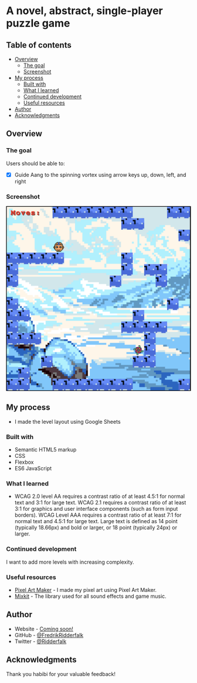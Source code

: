 # A novel, abstract, single-player puzzle game

## Table of contents

- [Overview](#overview)
  - [The goal](#the-goal)
  - [Screenshot](#screenshot)
- [My process](#my-process)
  - [Built with](#built-with)
  - [What I learned](#what-i-learned)
  - [Continued development](#continued-development)
  - [Useful resources](#useful-resources)
- [Author](#author)
- [Acknowledgments](#acknowledgments)

## Overview

### The goal

Users should be able to:

- [x] Guide Aang to the spinning vortex using arrow keys up, down, left, and right

### Screenshot

![](./img/screenshot.png)

## My process

- I made the level layout using Google Sheets

### Built with

- Semantic HTML5 markup
- CSS
- Flexbox
- ES6 JavaScript

### What I learned

- WCAG 2.0 level AA requires a contrast ratio of at least 4.5:1 for normal text and 3:1 for large text. WCAG 2.1 requires a contrast ratio of at least 3:1 for graphics and user interface components (such as form input borders). WCAG Level AAA requires a contrast ratio of at least 7:1 for normal text and 4.5:1 for large text. Large text is defined as 14 point (typically 18.66px) and bold or larger, or 18 point (typically 24px) or larger.

### Continued development

I want to add more levels with increasing complexity.

### Useful resources

- [Pixel Art Maker](http://pixelartmaker.com/) - I made my pixel art using Pixel Art Maker.
- [Mixkit](https://mixkit.co/) - The library used for all sound effects and game music.

## Author

- Website - [Coming soon!](#)
- GitHub - [@FredrikRidderfalk](https://github.com/FredrikRidderfalk)
- Twitter - [@Ridderfalk](https://twitter.com/Ridderfalk)

## Acknowledgments

Thank you habibi for your valuable feedback!
